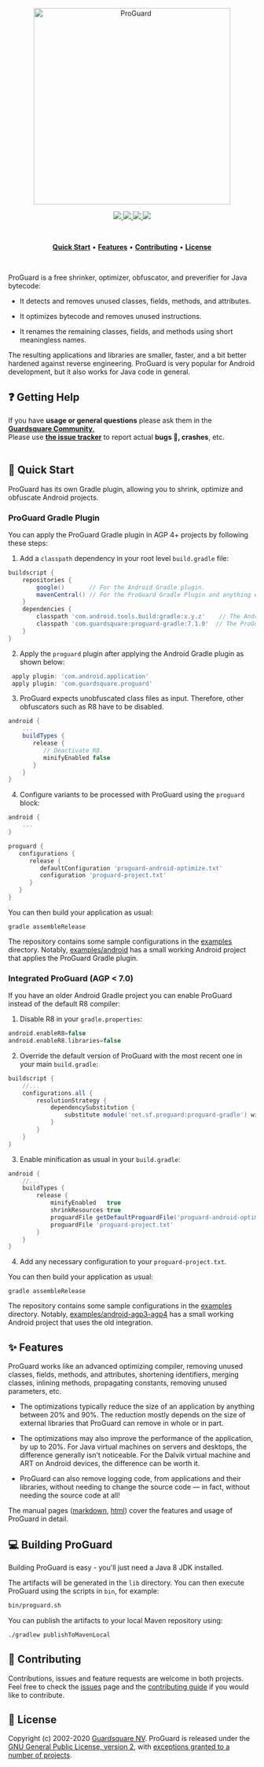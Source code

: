 <p align="center">
  <br />
  <br />
  <a href="https://www.guardsquare.com/proguard">
    <img
      src="https://www.guardsquare.com/hubfs/Logos/ProGuard-Logo-Email.png"
      alt="ProGuard" width="400">
  </a>
</p>

<!-- Badges -->
<p align="center">
  <!-- CI -->
  <a href="https://github.com/Guardsquare/proguard/actions?query=workflow%3A%22Continuous+Integration%22">
    <img src="https://github.com/Guardsquare/proguard/workflows/Continuous%20Integration/badge.svg">
  </a>
  
  <!-- Github version -->
  <!--
  <a href="releases">
    <img src="https://img.shields.io/github/v/release/guardsquare/proguard">
  </a>
  -->
    
  <!-- Maven -->
  <a href="https://search.maven.org/search?q=g:com.guardsquare">
    <img src="https://img.shields.io/maven-central/v/com.guardsquare/proguard-base">
  </a>
  
  <!-- License -->
  <a href="LICENSE">
    <img src="https://img.shields.io/github/license/guardsquare/proguard">
  </a>

  <!-- Twitter -->
  <a href="https://twitter.com/Guardsquare">
    <img src="https://img.shields.io/twitter/follow/guardsquare?style=social">
  </a>
</p>

<br />
<p align="center">
  <a href="#-quick-start"><b>Quick Start</b></a> •
  <a href="#-features"><b>Features</b></a> •
  <a href="#-contributing"><b>Contributing</b></a> •
  <a href="#-license"><b>License</b></a>
</p>
<br />

ProGuard is a free shrinker, optimizer, obfuscator, and preverifier for Java
bytecode:

* It detects and removes unused classes, fields, methods, and attributes.

* It optimizes bytecode and removes unused instructions.

* It renames the remaining classes, fields, and methods using short
  meaningless names.

The resulting applications and libraries are smaller, faster, and a bit better
hardened against reverse engineering. ProGuard is very popular for Android
development, but it also works for Java code in general.

## ❓ Getting Help
If you have **usage or general questions** please ask them in the <a href="https://community.guardsquare.com/?utm_source=github&utm_medium=site-link&utm_campaign=github-community">**Guardsquare Community**.</a>  
Please use <a href="https://github.com/guardsquare/proguard/issues">**the issue tracker**</a> to report actual **bugs 🐛, crashes**, etc.
<br />
<br />

## 🚀 Quick Start

ProGuard has its own Gradle plugin, allowing you to shrink, optimize and obfuscate Android projects. 

### ProGuard Gradle Plugin

You can apply the ProGuard Gradle plugin in AGP 4+ projects by following these steps:

1. Add a `classpath` dependency in your root level `build.gradle` file:

```Groovy
buildscript {
    repositories {
        google()       // For the Android Gradle plugin.
        mavenCentral() // For the ProGuard Gradle Plugin and anything else.
    }
    dependencies {
        classpath 'com.android.tools.build:gradle:x.y.z'    // The Android Gradle plugin.
        classpath 'com.guardsquare:proguard-gradle:7.1.0'  // The ProGuard Gradle plugin.
    }
}
```

2. Apply the `proguard` plugin after applying the Android Gradle plugin as shown below:

```Groovy
 apply plugin: 'com.android.application'
 apply plugin: 'com.guardsquare.proguard'
```

3. ProGuard expects unobfuscated class files as input. Therefore, other obfuscators such as R8 have to be disabled.

```Groovy
android {
    ...
    buildTypes {
       release {
          // Deactivate R8.
          minifyEnabled false
       }
    }
}
```

4. Configure variants to be processed with ProGuard using the `proguard` block:

```Groovy
android {
    ...
}

proguard {
   configurations {
      release {
         defaultConfiguration 'proguard-android-optimize.txt'
         configuration 'proguard-project.txt'
      }
   }
}
```

You can then build your application as usual:

```shell
gradle assembleRelease
```

The repository contains some sample configurations in the [examples](examples)
directory. Notably, [examples/android](examples/android-plugin) has a small working
Android project that applies the ProGuard Gradle plugin.

### Integrated ProGuard (AGP < 7.0)

If you have an older Android Gradle project you can enable ProGuard instead of the default R8 compiler:

1. Disable R8 in your `gradle.properties`:

```gradle
android.enableR8=false
android.enableR8.libraries=false
```

2. Override the default version of ProGuard with the most recent one in your
   main `build.gradle`:

```gradle
buildscript {
    //...
    configurations.all {
        resolutionStrategy {
            dependencySubstitution {
                substitute module('net.sf.proguard:proguard-gradle') with module('com.guardsquare:proguard-gradle:7.1.0')
            }
        }
    }
}
```

3. Enable minification as usual in your `build.gradle`:

```gradle
android {
    //...
    buildTypes {
        release {
            minifyEnabled   true
            shrinkResources true
            proguardFile getDefaultProguardFile('proguard-android-optimize.txt')
            proguardFile 'proguard-project.txt'
        }
    }
}
```

4. Add any necessary configuration to your `proguard-project.txt`.

You can then build your application as usual:

```shell
gradle assembleRelease
```

The repository contains some sample configurations in the [examples](examples)
directory. Notably, [examples/android-agp3-agp4](examples/android-agp3-agp4) has a small working
Android project that uses the old integration.

## ✨ Features

ProGuard works like an advanced optimizing compiler, removing unused classes,
fields, methods, and attributes, shortening identifiers, merging classes,
inlining methods, propagating constants, removing unused parameters, etc.

* The optimizations typically reduce the size of an application by anything
  between 20% and 90%. The reduction mostly depends on the size of external
  libraries that ProGuard can remove in whole or in part.

* The optimizations may also improve the performance of the application, by up
  to 20%. For Java virtual machines on servers and desktops, the difference
  generally isn't noticeable. For the Dalvik virtual machine and ART on
  Android devices, the difference can be worth it.

* ProGuard can also remove logging code, from applications and their
  libraries, without needing to change the source code &mdash; in fact,
  without needing the source code at all!

The manual pages ([markdown](docs/md),
[html](https://www.guardsquare.com/proguard/manual)) cover the features and usage of
ProGuard in detail.

## 💻 Building ProGuard

Building ProGuard is easy - you'll just need a Java 8 JDK installed.

The artifacts will be generated in the `lib` directory. You can then execute ProGuard using the
scripts in `bin`, for example:

```bash
bin/proguard.sh
```

You can publish the artifacts to your local Maven repository using:

```bash
./gradlew publishToMavenLocal
```

## 🤝 Contributing

Contributions, issues and feature requests are welcome in both projects.
Feel free to check the [issues](issues) page and the [contributing
guide](CONTRIBUTING.md) if you would like to contribute.

## 📝 License

Copyright (c) 2002-2020 [Guardsquare NV](https://www.guardsquare.com/).
ProGuard is released under the [GNU General Public License, version
2](LICENSE), with [exceptions granted to a number of
projects](docs/md/license.md).
